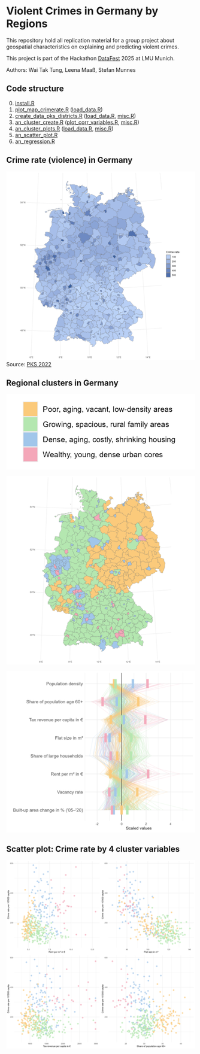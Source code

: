 # Violent Crimes in Germany by Regions

This repository hold all replication material for a group project about geospatial characteristics on explaining and predicting violent crimes.

This project is part of the Hackathon [DataFest](https://www.stat.lmu.de/soda/en/latest-news/events-overview/event/datafest-germany-2025.html) 2025 at LMU Munich.

Authors:
Wai Tak Tung,
Leena Maaß,
Stefan Munnes

## Code structure

0. [install.R](scripts/install.R)
1. [plot_map_crimerate.R](scripts/plot_map_crimerate.R) ([load_data.R](scripts/load_data.R))
2. [create_data_pks_districts.R](scripts/create_data_pks_districts.R) ([load_data.R](scripts/load_data.R), [misc.R](scripts/misc.R))
3. [an_cluster_create.R](scripts/an_cluster_create.R) ([plot_corr_variables.R](scripts/plot_corr_variables.R), [misc.R](scripts/misc.R))
4. [an_cluster_plots.R](scripts/an_cluster_plots.R) ([load_data.R](scripts/load_data.R), [misc.R](scripts/misc.R))
5. [an_scatter_plot.R](scripts/an_scatter_plot.R)
6. [an_regression.R](scripts/an_regression.R)


## Crime rate (violence) in Germany
![crimerate](output/plot_map_crimerate.png)
Source: [PKS 2022](https://www.bka.de/DE/AktuelleInformationen/StatistikenLagebilder/PolizeilicheKriminalstatistik/PKS2022/PKSTabellen/KreisFalltabellen/kreisfalltabellen.html?nn=211724)

## Regional clusters in Germany
![legend of cluster](output/plot_cluster_legend.png)

![germany map cluster](output/plot_cluster_map.png)

![cluster by variable](output/plot_cluster_vars.png)

## Scatter plot: Crime rate by 4 cluster variables 
![scatter plot](output/plot_scatter_4.png)